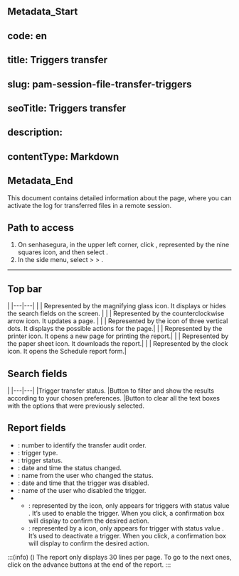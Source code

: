 ## Metadata_Start 
## code: en
## title: Triggers transfer 
## slug: pam-session-file-transfer-triggers 
## seoTitle: Triggers transfer 
## description:  
## contentType: Markdown 
## Metadata_End
This document contains detailed information about the  page, where you can activate the log for transferred files in a remote session.

## Path to access

1. On senhasegura, in the upper left corner, click , represented by the nine squares icon, and then select .
2. In the side menu, select  >  > .

***
## Top bar
|
|---|---|
| | Represented by the magnifying glass icon. It displays or hides the search fields on the screen. |
| | Represented by the counterclockwise arrow icon. It updates a page. |
| | Represented by the icon of three vertical dots. It displays the possible actions for the page.|
| | Represented by the printer icon. It opens a new page for printing the report.|
| | Represented by the paper sheet icon. It downloads the report.|
|   | Represented by the clock icon. It opens the Schedule report form.|


## Search fields

|
|---|---|
|Trigger transfer status.
|Button to filter and show the results according to your chosen preferences.
|Button to clear all the text boxes with the options that were previously selected.


## Report fields

* : number to identify the transfer audit order.
* : trigger type.
* : trigger status.
* : date and time the status changed.
* : name from the user who changed the status.
* : date and time that the trigger was disabled.
* : name of the user who disabled the trigger.
* 
    * : represented by the  icon, only appears for triggers with status value . It’s used to enable the trigger. When you click, a confirmation box will display to confirm the desired action.
    * : represented by a  icon, only appears for trigger with status value . It’s used to deactivate a trigger. When you click, a confirmation box will display to confirm the desired action.

:::(info) ()
The report only displays 30 lines per page. To go to the next ones, click on the advance buttons at the end of the report.
:::
